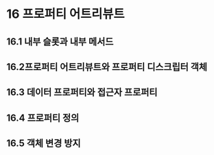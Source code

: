 # 16 프로퍼티 어트리뷰트

## 16.1 내부 슬롯과 내부 메서드&#x20;





## 16.2프로퍼티 어트리뷰트와 프로퍼티 디스크립터 객체



## 16.3 데이터 프로퍼티와 접근자 프로퍼티&#x20;



## 16.4 프로퍼티 정의



## 16.5 객체 변경 방지   &#x20;
